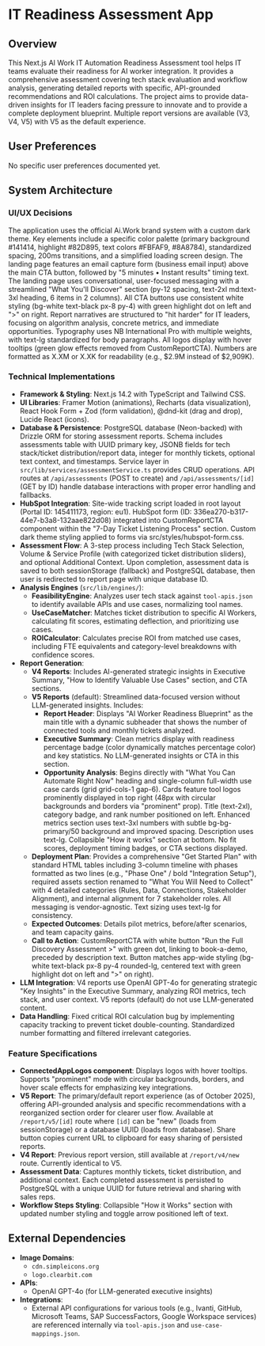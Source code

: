 # IT Readiness Assessment App

## Overview
This Next.js AI Work IT Automation Readiness Assessment tool helps IT teams evaluate their readiness for AI worker integration. It provides a comprehensive assessment covering tech stack evaluation and workflow analysis, generating detailed reports with specific, API-grounded recommendations and ROI calculations. The project aims to provide data-driven insights for IT leaders facing pressure to innovate and to provide a complete deployment blueprint. Multiple report versions are available (V3, V4, V5) with V5 as the default experience.

## User Preferences
No specific user preferences documented yet.

## System Architecture

### UI/UX Decisions
The application uses the official Ai.Work brand system with a custom dark theme. Key elements include a specific color palette (primary background #141414, highlight #82D895, text colors #FBFAF9, #8A8784), standardized spacing, 200ms transitions, and a simplified loading screen design. The landing page features an email capture form (business email input) above the main CTA button, followed by "5 minutes • Instant results" timing text. The landing page uses conversational, user-focused messaging with a streamlined "What You'll Discover" section (py-12 spacing, text-2xl md:text-3xl heading, 6 items in 2 columns). All CTA buttons use consistent white styling (bg-white text-black px-8 py-4) with green highlight dot on left and ">" on right. Report narratives are structured to "hit harder" for IT leaders, focusing on algorithm analysis, concrete metrics, and immediate opportunities. Typography uses NB International Pro with multiple weights, with text-lg standardized for body paragraphs. All logos display with hover tooltips (green glow effects removed from CustomReportCTA). Numbers are formatted as X.XM or X.XK for readability (e.g., $2.9M instead of $2,909K).

### Technical Implementations
-   **Framework & Styling**: Next.js 14.2 with TypeScript and Tailwind CSS.
-   **UI Libraries**: Framer Motion (animations), Recharts (data visualization), React Hook Form + Zod (form validation), @dnd-kit (drag and drop), Lucide React (icons).
-   **Database & Persistence**: PostgreSQL database (Neon-backed) with Drizzle ORM for storing assessment reports. Schema includes assessments table with UUID primary key, JSONB fields for tech stack/ticket distribution/report data, integer for monthly tickets, optional text context, and timestamps. Service layer in `src/lib/services/assessmentService.ts` provides CRUD operations. API routes at `/api/assessments` (POST to create) and `/api/assessments/[id]` (GET by ID) handle database interactions with proper error handling and fallbacks.
-   **HubSpot Integration**: Site-wide tracking script loaded in root layout (Portal ID: 145411173, region: eu1). HubSpot form (ID: 336ea270-b317-44e7-b3a8-132aae822d08) integrated into CustomReportCTA component within the "7-Day Ticket Listening Process" section. Custom dark theme styling applied to forms via src/styles/hubspot-form.css.
-   **Assessment Flow**: A 3-step process including Tech Stack Selection, Volume & Service Profile (with categorized ticket distribution sliders), and optional Additional Context. Upon completion, assessment data is saved to both sessionStorage (fallback) and PostgreSQL database, then user is redirected to report page with unique database ID.
-   **Analysis Engines** (`src/lib/engines/`):
    -   **FeasibilityEngine**: Analyzes user tech stack against `tool-apis.json` to identify available APIs and use cases, normalizing tool names.
    -   **UseCaseMatcher**: Matches ticket distribution to specific AI Workers, calculating fit scores, estimating deflection, and prioritizing use cases.
    -   **ROICalculator**: Calculates precise ROI from matched use cases, including FTE equivalents and category-level breakdowns with confidence scores.
-   **Report Generation**: 
    -   **V4 Reports**: Includes AI-generated strategic insights in Executive Summary, "How to Identify Valuable Use Cases" section, and CTA sections.
    -   **V5 Reports** (default): Streamlined data-focused version without LLM-generated insights. Includes:
        -   **Report Header**: Displays "AI Worker Readiness Blueprint" as the main title with a dynamic subheader that shows the number of connected tools and monthly tickets analyzed.
        -   **Executive Summary**: Clean metrics display with readiness percentage badge (color dynamically matches percentage color) and key statistics. No LLM-generated insights or CTA in this section.
        -   **Opportunity Analysis**: Begins directly with "What You Can Automate Right Now" heading and single-column full-width use case cards (grid grid-cols-1 gap-6). Cards feature tool logos prominently displayed in top right (48px with circular backgrounds and borders via "prominent" prop). Title (text-2xl), category badge, and rank number positioned on left. Enhanced metrics section uses text-3xl numbers with subtle bg-bg-primary/50 background and improved spacing. Description uses text-lg. Collapsible "How it works" section at bottom. No fit scores, deployment timing badges, or CTA sections displayed.
    -   **Deployment Plan**: Provides a comprehensive "Get Started Plan" with standard HTML tables including 3-column timeline with phases formatted as two lines (e.g., "Phase One" / bold "Integration Setup"), required assets section renamed to "What You Will Need to Collect" with 4 detailed categories (Rules, Data, Connections, Stakeholder Alignment), and internal alignment for 7 stakeholder roles. All messaging is vendor-agnostic. Text sizing uses text-lg for consistency.
    -   **Expected Outcomes**: Details pilot metrics, before/after scenarios, and team capacity gains.
    -   **Call to Action**: CustomReportCTA with white button "Run the Full Discovery Assessment >" with green dot, linking to book-a-demo, preceded by description text. Button matches app-wide styling (bg-white text-black px-8 py-4 rounded-lg, centered text with green highlight dot on left and ">" on right).
-   **LLM Integration**: V4 reports use OpenAI GPT-4o for generating strategic "Key Insights" in the Executive Summary, analyzing ROI metrics, tech stack, and user context. V5 reports (default) do not use LLM-generated content.
-   **Data Handling**: Fixed critical ROI calculation bug by implementing capacity tracking to prevent ticket double-counting. Standardized number formatting and filtered irrelevant categories.

### Feature Specifications
-   **ConnectedAppLogos component**: Displays logos with hover tooltips. Supports "prominent" mode with circular backgrounds, borders, and hover scale effects for emphasizing key integrations.
-   **V5 Report**: The primary/default report experience (as of October 2025), offering API-grounded analysis and specific recommendations with a reorganized section order for clearer user flow. Available at `/report/v5/[id]` route where `[id]` can be "new" (loads from sessionStorage) or a database UUID (loads from database). Share button copies current URL to clipboard for easy sharing of persisted reports.
-   **V4 Report**: Previous report version, still available at `/report/v4/new` route. Currently identical to V5.
-   **Assessment Data**: Captures monthly tickets, ticket distribution, and additional context. Each completed assessment is persisted to PostgreSQL with a unique UUID for future retrieval and sharing with sales reps.
-   **Workflow Steps Styling**: Collapsible "How it Works" section with updated number styling and toggle arrow positioned left of text.

## External Dependencies
-   **Image Domains**:
    -   `cdn.simpleicons.org`
    -   `logo.clearbit.com`
-   **APIs**:
    -   OpenAI GPT-4o (for LLM-generated executive insights)
-   **Integrations**:
    -   External API configurations for various tools (e.g., Ivanti, GitHub, Microsoft Teams, SAP SuccessFactors, Google Workspace services) are referenced internally via `tool-apis.json` and `use-case-mappings.json`.